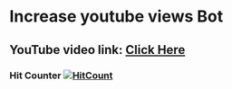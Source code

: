 # Increase youtube views Bot

## YouTube video link: [Click Here](https://youtu.be/0gvcthpYx3E)

### Hit Counter [![HitCount](http://hits.dwyl.com/samihan25/Increase-youtube-views-Bot.svg)](http://hits.dwyl.com/samihan25/Increase-youtube-views-Bot)